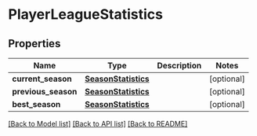 # PlayerLeagueStatistics

## Properties
Name | Type | Description | Notes
------------ | ------------- | ------------- | -------------
**current_season** | [**SeasonStatistics**](SeasonStatistics.md) |  | [optional] 
**previous_season** | [**SeasonStatistics**](SeasonStatistics.md) |  | [optional] 
**best_season** | [**SeasonStatistics**](SeasonStatistics.md) |  | [optional] 

[[Back to Model list]](../README.md#documentation-for-models) [[Back to API list]](../README.md#documentation-for-api-endpoints) [[Back to README]](../README.md)


